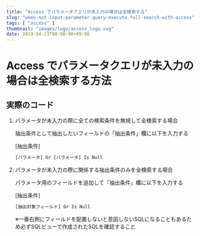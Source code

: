 ```yaml
---
title: "Access でパラメータクエリが未入力の場合は全検索する"
slug: "when-not-input-parameter-query-execute-full-search-with-access"
tags: [ "access" ]
thumbnail: "images/logo/access_logo.svg"
date: 2019-04-23T00:00:00+09:00
---
```


# Access でパラメータクエリが未入力の場合は全検索する方法

## 実際のコード

1. パラメータが未入力の際に全ての検索条件を無視して全検索する場合

    抽出条件として抽出したいフィールドの「抽出条件」欄に以下を入力する

    [抽出条件]
    ```txt
    [パラメータ] Or [パラメータ] Is Null
    ```

2. パラメータが未入力の際に関係する抽出条件のみを全検索する場合

    パラメータ用のフィールドを追加して「抽出条件」欄に以下を入力する

    [抽出条件]
    ```txt
    [抽出対象フィールド] Or Is Null
    ```
    ※一番右側にフィールドを配置しないと意図しないSQLになることもあるため必ずSQLビューで作成されたSQLを確認すること
